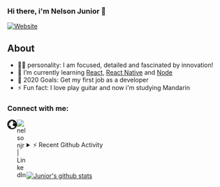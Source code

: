 ### Hi there, i'm Nelson Junior 👋
[![Website](https://img.shields.io/website?label=portfolio&style=for-the-badge&url=https%3A%2F%2Fnelsonjrportfolio.imfast.io)](https://nelsonjrportfolio.imfast.io/)

## About

- 🙍‍♂️ personality: I am focused, detailed and fascinated by innovation!
- 🌱 I’m currently learning [React](https://reactjs.org/website), [React Native](https://reactnative.dev/) and [Node](https://nodejs.org/en/)
- 🥅 2020 Goals: Get my first job as a developer
- ⚡ Fun fact: I love play guitar and now i'm studying Mandarin

### Connect with me:

[<img align="left" alt="nelsonjr.com" width="22px" src="https://raw.githubusercontent.com/iconic/open-iconic/master/svg/globe.svg" />](https://nelsonjrportfolio.imfast.io/)
[<img align="left" alt="nelsonjr | LinkedIn" width="22px" src="https://cdn.jsdelivr.net/npm/simple-icons@v3/icons/linkedin.svg" />](https://www.linkedin.com/in/nelson-dellosbel-junior/)
<br />
<br />

<details>
  <summary>⚡ Recent Github Activity</summary>
  
<!--START_SECTION:activity-->
<!--END_SECTION:activity-->

</details>

<br />
<br />

[![Junior's github stats](https://github-readme-stats.vercel.app/api?username=juniordell)](https://github.com/anuraghazra/github-readme-stats)
